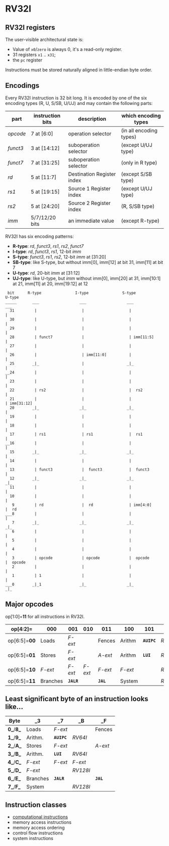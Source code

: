 # RV32I

## RV32I registers 

The user-visible architectural state is:

- Value of `x0`/`zero` is always 0, it's a read-only register.
- 31 registers `x1` .. `x31`;
- the `pc` register

Instructions must be stored naturally aligned in little-endian byte order.


## Encodings

Every RV32I instruction is 32 bit long. It is encoded by one of the six encoding types (R, U, S/SB, U/UJ)
and may contain the following parts:

| part     |instruction bits| description               | which encoding types   |
|----------|----------------|---------------------------|------------------------|
| _opcode_ | 7 at [6:0]     | operation selector        | (in all encoding types)
| _funct3_ | 3 at [14:12]   | suboperation selector     | (except U/UJ type)
| _funct7_ | 7 at [31:25]   | suboperation selector     | (only in R type)
| _rd_     | 5 at [11:7]    | Destination Register index| (except S/SB type)
| _rs1_    | 5 at [19:15]   | Source 1 Register index   | (except U/UJ type)
| _rs2_    | 5 at [24:20]   | Source 2 Register index   | (R, S/SB type)
| _imm_    | 5/7/12/20 bits | an immediate value        | (except R-type)

RV32I has six encoding patterns:

- **R-type**: _rd_, _funct3_, _rs1_, _rs2_, _funct7_
- **I-type**: _rd_, _funct3_, _rs1_, 12-bit _imm_
- **S-type**: _funct3_, _rs1_, _rs2_, 12-bit _imm_ at [31:20]
- **SB-type**: like S-type, but without imm[0], imm[12] at bit 31, imm[11] at bit 7
- **U-type**: _rd_, 20-bit _imm_ at [31:12]
- **UJ-type**: like U-type, but _imm_ without imm[0], imm[20] at 31, imm[10:1] at 21, imm[11] at 20, imm[19:12] at 12


```
 bit      R-type               I-type               S-type              U-type         
_____       ___                  ___                  ___                 ___          
  31         |                    |                    |                   |           
  30         |                    |                    |                   |           
  29         |                    |                    |                   |           
  28         | funct7             |                    | imm[11:5]         |           
  27         |                    |                    |                   |           
  26         |                    | imm[11:0]          |                   |           
  25        _|_                   |                   _|_                  |           
__24         |                    |                    |                   |           
  23         |                    |                    |                   |           
  22         | rs2                |                    |  rs2              |           
  21         |                    |                    |                   | imm[31:12]
  20        _|_                  _|_                  _|_                  |           
  19         |                    |                    |                   |           
  18         |                    |                    |                   |           
  17         | rs1                | rs1                |  rs1              |           
__16         |                    |                    |                   |           
  15        _|_                  _|_                  _|_                  |           
  14         |                    |                    |                   |           
  13         | funct3             |  funct3            |  funct3           |           
  12        _|_                  _|_                  _|_                 _|_          
  11         |                    |                    |                   |           
  10         |                    |                    |                   |           
   9         | rd                 |  rd                | imm[4:0]          |  rd       
___8         |                    |                    |                   |           
   7        _|_                  _|_                  _|_                 _|_          
   6         |                    |                    |                   |           
   5         |                    |                    |                   |           
   4         |                    |                    |                   |           
   3         | opcode             | opcode             |  opcode           |  opcode   
   2         |                    |                    |                   |           
   1         | 1                  |                    |                   |           
___0        _|_1                 _|_                  _|_                 _|_          

```


## Major opcodes

op[1:0]=**11** for all instructions in RV32I.

|       op[4:2]= | 000     |    001     |    010   |   011      |   100     |   101       |   110     |
|----------------|---------|------------|----------|------------|-----------|-------------|-----------|
| op[6:5]=**00** |  Loads  |  _F-ext_   |          |  Fences    | Arithm    |**`AUIPC`**  |  _RV64I_  |
| op[6:5]=**01** |  Stores |  _F-ext_   |          |  _A-ext_   | Arithm    |**`LUI`**    |  _RV64I_  |
| op[6:5]=**10** |  _F-ext_|  _F-ext_   |  _F-ext_ |  _F-ext_   | _F-ext_   |             |  _RV128I_ |
| op[6:5]=**11** | Branches| **`JALR`** |          |  **`JAL`** | System    |             |  _RV128I_ |
         


## Least significant byte of an instruction looks like...

| Byte          |  _3     |   _7        |    _B    |    _F    |
|---------------|---------|-------------|----------|----------|
| **0_**/**8_** | Loads   | _F-ext_     |          | Fences   |
| **1_**/**9_** | Arithm. | **`AUIPC`** | _RV64I_  |          |
| **2_**/**A_** | Stores  | _F-ext_     |          | _A-ext_  |
| **3_**/**B_** | Arithm. | **`LUI`**   | _RV64I_  |          |
| **4_**/**C_** | _F-ext_ | _F-ext_     | _F-ext_  |          |
| **5_**/**D_** | _F-ext_ |             | _RV128I_ |          |
| **6_**/**E_** | Branches| **`JALR`**  |          |**`JAL`** |
| **7_**/**F_** | System  |             | _RV128I_ |          |


## Instruction classes

- [computational instructions](rv32i/computational.md)
- memory access instructions
- memory access ordering
- control flow instructions
- system instructions

